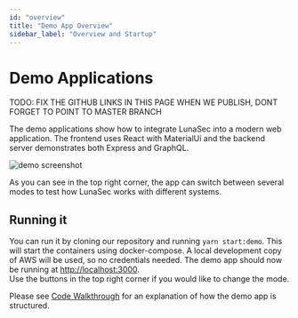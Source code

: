 ```yaml
---
id: "overview"
title: "Demo App Overview"
sidebar_label: "Overview and Startup"
---
```


# Demo Applications
 TODO: FIX THE GITHUB LINKS IN THIS PAGE WHEN WE PUBLISH, DONT FORGET TO POINT TO MASTER BRANCH

The demo applications show how to integrate LunaSec into a modern web application.  The frontend uses React with MaterialUi
and the backend server demonstrates both Express and GraphQL.

![demo screenshot](/img/demo-app-homepage.png)

As you can see in the top right corner, the app can switch between several modes to test how LunaSec works with different systems.

## Running it
You can run it by cloning our repository and running `yarn start:demo`.  This will start the containers using docker-compose.
A local development copy of AWS will be used, so no credentials needed.  The demo app should now be running at [http://localhost:3000](http://localhost:3000).  
Use the buttons in the top right corner if you would like to change the mode.

Please see [Code Walkthrough](pages/overview/demo-app/understanding-the-source.md) for an explanation of how the demo app is structured.